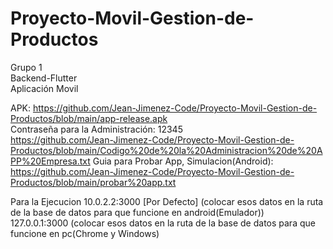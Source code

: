 # Proyecto-Movil-Gestion-de-Productos

Grupo 1  
Backend-Flutter  
Aplicación Movil  

APK: 
https://github.com/Jean-Jimenez-Code/Proyecto-Movil-Gestion-de-Productos/blob/main/app-release.apk  
Contraseña para la Administración: 12345  
https://github.com/Jean-Jimenez-Code/Proyecto-Movil-Gestion-de-Productos/blob/main/Codigo%20de%20la%20Administracion%20de%20APP%20Empresa.txt
Guia para Probar App, Simulacion(Android): 
https://github.com/Jean-Jimenez-Code/Proyecto-Movil-Gestion-de-Productos/blob/main/probar%20app.txt  

Para la Ejecucion
10.0.2.2:3000  [Por Defecto] (colocar esos datos en la ruta de la base de datos para que funcione en android(Emulador))  
127.0.0.1:3000 (colocar esos datos en la ruta de la base de datos para que funcione en pc(Chrome y Windows)
